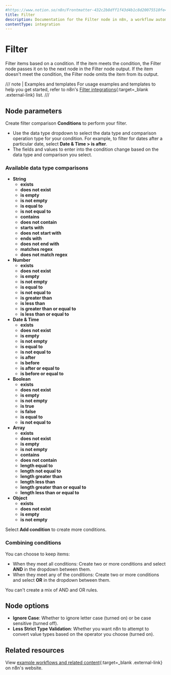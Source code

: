 ```yaml
---
#https://www.notion.so/n8n/Frontmatter-432c2b8dff1f43d4b1c8d20075510fe4
title: Filter
description: Documentation for the Filter node in n8n, a workflow automation platform. Includes guidance on usage, and links to examples.
contentType: integration
---
```


# Filter

Filter items based on a condition. If the item meets the condition, the Filter node passes it on to the next node in the Filter node output. If the item doesn't meet the condition, the Filter node omits the item from its output.

/// note | Examples and templates
For usage examples and templates to help you get started, refer to n8n's [Filter integrations](https://n8n.io/integrations/filter/){:target=_blank .external-link} list.
///

## Node parameters

Create filter comparison **Conditions** to perform your filter.

- Use the data type dropdown to select the data type and comparison operation type for your condition. For example, to filter for dates after a particular date, select **Date & Time > is after**.
- The fields and values to enter into the condition change based on the data type and comparison you select.

### Available data type comparisons

- **String**
    - **exists**
    - **does not exist**
    - **is empty**
    - **is not empty**
    - **is equal to**
    - **is not equal to**
    - **contains**
    - **does not contain**
    - **starts with**
    - **does not start with**
    - **ends with**
    - **does not end with**
    - **matches regex**
    - **does not match regex**
- **Number**
    - **exists**
    - **does not exist**
    - **is empty**
    - **is not empty**
    - **is equal to**
    - **is not equal to**
    - **is greater than**
    - **is less than**
    - **is greater than or equal to**
    - **is less than or equal to**
- **Date & Time**
    - **exists**
    - **does not exist**
    - **is empty**
    - **is not empty**
    - **is equal to**
    - **is not equal to**
    - **is after**
    - **is before**
    - **is after or equal to**
    - **is before or equal to**
- **Boolean**
    - **exists**
    - **does not exist**
    - **is empty**
    - **is not empty**
    - **is true**
    - **is false**
    - **is equal to**
    - **is not equal to**
- **Array**
    - **exists**
    - **does not exist**
    - **is empty**
    - **is not empty**
    - **contains**
    - **does not contain**
    - **length equal to**
    - **length not equal to**
    - **length greater than**
    - **length less than**
    - **length greater than or equal to**
    - **length less than or equal to**
- **Object**
    - **exists**
    - **does not exist**
    - **is empty**
    - **is not empty**

Select **Add condition** to create more conditions.

### Combining conditions

You can choose to keep items:

* When they meet all conditions: Create two or more conditions and select **AND** in the dropdown between them.
* When they meet any of the conditions: Create two or more conditions and select **OR** in the dropdown between them.

You can't create a mix of AND and OR rules.

## Node options

- **Ignore Case**: Whether to ignore letter case (turned on) or be case sensitive (turned off).
- **Less Strict Type Validation**: Whether you want n8n to attempt to convert value types based on the operator you choose (turned on).

## Related resources

View [example workflows and related content](https://n8n.io/integrations/filter/){:target=_blank .external-link} on n8n's website.

